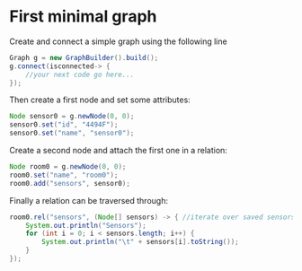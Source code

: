 # First minimal graph

Create and connect a simple graph using the following line

```java
Graph g = new GraphBuilder().build();
g.connect(isconnected-> {
	//your next code go here...
});
```

Then create a first node and set some attributes:

```java
Node sensor0 = g.newNode(0, 0);
sensor0.set("id", "4494F");
sensor0.set("name", "sensor0"); 
```

Create a second node and attach the first one in a relation:

```java
Node room0 = g.newNode(0, 0);
room0.set("name", "room0");
room0.add("sensors", sensor0);
```

Finally a relation can be traversed through:

```java
room0.rel("sensors", (Node[] sensors) -> { //iterate over saved sensors
	System.out.println("Sensors");
	for (int i = 0; i < sensors.length; i++) {
		System.out.println("\t" + sensors[i].toString());
	}
});
```

